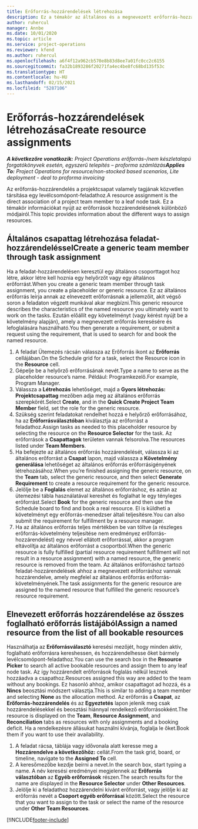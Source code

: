 ```yaml
---
title: Erőforrás-hozzárendelések létrehozása
description: Ez a témakör az általános és a megnevezett erőforrás-hozzárendelések létrehozásával kapcsolatban tartalmaz tájékoztatást.
author: ruhercul
manager: Annbe
ms.date: 10/01/2020
ms.topic: article
ms.service: project-operations
ms.reviewer: kfend
ms.author: ruhercul
ms.openlocfilehash: a6f4f12a962cb570e8b83d8ee7a01fc0cc2c6155
ms.sourcegitcommit: fa32b1893286f20271fa4ec4be8fc68bd135f53c
ms.translationtype: HT
ms.contentlocale: hu-HU
ms.lasthandoff: 02/15/2021
ms.locfileid: "5287106"
---
```

# <a name="create-resource-assignments"></a><span data-ttu-id="88270-103">Erőforrás-hozzárendelések létrehozása</span><span class="sxs-lookup"><span data-stu-id="88270-103">Create resource assignments</span></span>

<span data-ttu-id="88270-104">_**A következőre vonatkozik:** Project Operations erőforrás-/nem készletalapú forgatókönyvek esetén, egyszerű telepítés – proforma számlázás_</span><span class="sxs-lookup"><span data-stu-id="88270-104">_**Applies To:** Project Operations for resource/non-stocked based scenarios, Lite deployment - deal to proforma invoicing_</span></span>


<span data-ttu-id="88270-105">Az erőforrás-hozzárendelés a projektcsapat valamely tagjának közvetlen társítása egy levélcsomópont-feladathoz.</span><span class="sxs-lookup"><span data-stu-id="88270-105">A resource assignment is the direct association of a project team member to a leaf node task.</span></span> <span data-ttu-id="88270-106">Ez a témakör információkat nyújt az erőforrások hozzárendelésének különböző módjairól.</span><span class="sxs-lookup"><span data-stu-id="88270-106">This topic provides information about the different ways to assign resources.</span></span>

## <a name="create-a-generic-team-member-through-task-assignment"></a><span data-ttu-id="88270-107">Általános csapattag létrehozása feladat-hozzárendeléssel</span><span class="sxs-lookup"><span data-stu-id="88270-107">Create a generic team member through task assignment</span></span>


<span data-ttu-id="88270-108">Ha a feladat-hozzárendelésen keresztül egy általános csoporttagot hoz létre, akkor létre kell hoznia egy helyőrzőt vagy egy általános erőforrást.</span><span class="sxs-lookup"><span data-stu-id="88270-108">When you create a generic team member through task assignment, you create a placeholder or generic resource.</span></span> <span data-ttu-id="88270-109">Ez az általános erőforrás leírja annak az elnevezett erőforrásnak a jellemzőit, akit végső soron a feladaton végzett munkával akar megbízni.</span><span class="sxs-lookup"><span data-stu-id="88270-109">This generic resource describes the characteristics of the named resource you ultimately want to work on the tasks.</span></span> <span data-ttu-id="88270-110">Ezután előállít egy követelményt (vagy kérést nyújt be a követelmény alapján), amely a megnevezett erőforrás keresésére és lefoglalására használható.</span><span class="sxs-lookup"><span data-stu-id="88270-110">You then generate a requirement, or submit a request using the requirement, that is used to search for and book the named resource.</span></span>

1. <span data-ttu-id="88270-111">A feladat Ütemezés rácsán válassza az Erőforrás ikont az **Erőforrás** cellájában.</span><span class="sxs-lookup"><span data-stu-id="88270-111">On the Schedule grid for a task, select the Resource icon in the **Resource** cell.</span></span>
2. <span data-ttu-id="88270-112">Gépelje be a helyőrző erőforrásának nevét.</span><span class="sxs-lookup"><span data-stu-id="88270-112">Type a name to serve as the placeholder resource’s name.</span></span> <span data-ttu-id="88270-113">Például: Programkezelő.</span><span class="sxs-lookup"><span data-stu-id="88270-113">For example, Program Manager.</span></span>
3. <span data-ttu-id="88270-114">Válassza a **Létrehozás** lehetőséget, majd a **Gyors létrehozás: Projektcsapattag** mezőben adja meg az általános erőforrás szerepkörét.</span><span class="sxs-lookup"><span data-stu-id="88270-114">Select **Create**, and in the **Quick Create Project Team Member** field, set the role for the generic resource.</span></span>
4. <span data-ttu-id="88270-115">Szükség szerint feladatokat rendelhet hozzá e helyőrző erőforrásához, ha az **Erőforrásválasztóban** kiválasztja az erőforrást a feladathoz.</span><span class="sxs-lookup"><span data-stu-id="88270-115">Assign tasks as needed to this placeholder resource by selecting the resource on the **Resource Selector** for the task.</span></span> <span data-ttu-id="88270-116">Az erőforrások a **Csapattagok** területen vannak felsorolva.</span><span class="sxs-lookup"><span data-stu-id="88270-116">The resources listed under **Team Members**.</span></span>
5. <span data-ttu-id="88270-117">Ha befejezte az általános erőforrás hozzárendelését, válassza ki az általános erőforrást a **Csapat** lapon, majd válassza a **Követelmény generálása** lehetőséget az általános erőforrás erőforrásigényének létrehozásához.</span><span class="sxs-lookup"><span data-stu-id="88270-117">When you’re finished assigning the generic resource, on the **Team** tab, select the generic resource, and then select **Generate Requirement** to create a resource requirement for the generic resource.</span></span>
6. <span data-ttu-id="88270-118">Jelölje be a **Foglalás** elemet az általános erőforráshoz, és aztán az ütemezési tábla használatával kereshet és foglalhat le egy tényleges erőforrást.</span><span class="sxs-lookup"><span data-stu-id="88270-118">Select **Book** for the generic resource and then use the Schedule board to find and book a real resource.</span></span> <span data-ttu-id="88270-119">El is küldheti a követelményt egy erőforrás-menedzser általi teljesítésre.</span><span class="sxs-lookup"><span data-stu-id="88270-119">You can also submit the requirement for fulfillment by a resource manager.</span></span>
7. <span data-ttu-id="88270-120">Ha az általános erőforrás teljes mértékben be van töltve (a részleges erőforrás-követelmény teljesítése nem eredményez erőforrás-hozzárendelést) egy névvel ellátott erőforrással, akkor a program eltávolítja az általános erőforrást a csoportból.</span><span class="sxs-lookup"><span data-stu-id="88270-120">When the generic resource is fully fulfilled (partial resource requirement fulfillment will not result in a resource assignment) with a named resource, the generic resource is removed from the team.</span></span> <span data-ttu-id="88270-121">Az általános erőforráshoz tartozó feladat-hozzárendelések ahhoz a megnevezett erőforráshoz vannak hozzárendelve, amely megfelel az általános erőforrás erőforrás-követelményének.</span><span class="sxs-lookup"><span data-stu-id="88270-121">The task assignments for the generic resource are assigned to the named resource that fulfilled the generic resource’s resource requirement.</span></span>

## <a name="assign-a-named-resource-from-the-list-of-all-bookable-resources"></a><span data-ttu-id="88270-122">Elnevezett erőforrás hozzárendelése az összes foglalható erőforrás listájából</span><span class="sxs-lookup"><span data-stu-id="88270-122">Assign a named resource from the list of all bookable resources</span></span>

<span data-ttu-id="88270-123">Használhatja az **Erőforrásválasztó** keresési mezőjét, hogy minden aktív, foglalható erőforrásra kereshessen, és hozzárendelhesse őket bármely levélcsomópont-feladathoz.</span><span class="sxs-lookup"><span data-stu-id="88270-123">You can use the search box in the **Resource Picker** to search all active bookable resources and assign them to any leaf node task.</span></span> <span data-ttu-id="88270-124">Az így hozzárendelt erőforrások foglalás nélkül lesznek hozzáadva a csapathoz.</span><span class="sxs-lookup"><span data-stu-id="88270-124">Resources assigned this way are added to the team without any bookings.</span></span> <span data-ttu-id="88270-125">Ez hasonló ahhoz, amikor csapattagot ad hozzá, és a **Nincs** beosztási módszert választja.</span><span class="sxs-lookup"><span data-stu-id="88270-125">This is similar to adding a team member and selecting **None** as the allocation method.</span></span> <span data-ttu-id="88270-126">Az erőforrás a **Csapat**, az **Erőforrás-hozzárendelés** és az **Egyeztetés** lapon jelenik meg csak hozzárendelésekkel és beosztási hiánnyal rendelkező erőforrásokként.</span><span class="sxs-lookup"><span data-stu-id="88270-126">The resource is displayed on the **Team**, **Resource Assignment**, and **Reconciliation** tabs as resources with only assignments and a booking deficit.</span></span> <span data-ttu-id="88270-127">Ha a rendelkezésre állásukat használni kívánja, foglalja le őket.</span><span class="sxs-lookup"><span data-stu-id="88270-127">Book them if you want to use their availability.</span></span>

1. <span data-ttu-id="88270-128">A feladat rácsa, táblája vagy idővonala alatt keresse meg a **Hozzárendelve a következőhöz:** cellát.</span><span class="sxs-lookup"><span data-stu-id="88270-128">From the task grid, board, or timeline, navigate to the **Assigned To** cell.</span></span>
2. <span data-ttu-id="88270-129">A keresőmezőbe kezdje beírni a nevet.</span><span class="sxs-lookup"><span data-stu-id="88270-129">In the search box, start typing a name.</span></span> <span data-ttu-id="88270-130">A név keresési eredményei megjelennek az **Erőforrás választóban** az **Egyéb erőforrások** részen.</span><span class="sxs-lookup"><span data-stu-id="88270-130">The search results for the name are displayed in the **Resource Selector** under **Other Resources**.</span></span>
3. <span data-ttu-id="88270-131">Jelölje ki a feladathoz hozzárendelni kívánt erőforrást, vagy jelölje ki az erőforrás nevét a **Csoport egyéb erőforrásai** között.</span><span class="sxs-lookup"><span data-stu-id="88270-131">Select the resource that you want to assign to the task or select the name of the resource under **Other Team Resources**.</span></span>


[!INCLUDE[footer-include](../includes/footer-banner.md)]